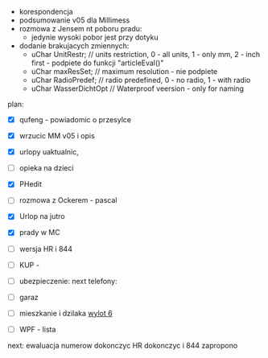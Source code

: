 - korespondencja
- podsumowanie v05 dla Millimess
- rozmowa z Jensem nt poboru pradu:
	- jedynie wysoki pobor jest przy dotyku
- dodanie brakujacych zmiennych: 
	- uChar UnitRestr;            // units restriction, 0 - all units, 1 - only mm, 2 - inch first - podpiete do funkcji "articleEval()"
	- uChar maxResSet;            // maximum resolution - nie podpiete
	- uChar RadioPredef;          // radio predefined, 0 - no radio, 1 - with radio
	- uChar WasserDichtOpt        // Waterproof veersion - only for naming

plan:
- [x] qufeng - powiadomic o przesylce
- [x] wrzucic MM v05 i opis
- [x] urlopy uaktualnic,
- [ ] opieka na dzieci
- [x] PHedit
- [ ] rozmowa z Ockerem - pascal
- [x] Urlop na jutro
- [x] prady w MC
- [ ] wersja HR i 844


- [ ] KUP - 
- [ ] ubezpieczenie: next telefony: 
- [ ] garaz
- [ ] mieszkanie i dzilaka [wylot 6](https://www.wylot6.pl/)
- [ ] WPF - lista



next:
ewaluacja numerow dokonczyc
HR dokonczyc i 844 zapropono
